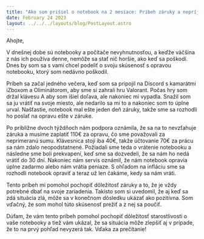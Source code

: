 ```yaml
---
title: "Ako som prišiel o notebook na 2 mesiace: Príbeh záruky a nepríjemných prekvapení"
date: February 24 2023
layout: ../../../layouts/blog/PostLayout.astro
---
```


Ahojte,

V dnešnej dobe sú notebooky a počítače nevyhnutnosťou, a keďže väčšina z nás ich používa denne, nemôže sa stať nič horšie, ako keď sa poškodí. Dnes by som sa s vami chcel podeliť o svoju skúsenosť s opravou notebooku, ktorý som nedávno poškodil.

Príbeh sa začal jedného večera, keď som sa pripojil na Discord s kamarátmi iZboxom a Oliminátorom, aby sme si zahrali hru Valorant. Počas hry som držal klávesu A aby som išiel doľava, ale nakoniec mi vypadla. Snažil som sa ju vrátiť na svoje miesto, ale nedarilo sa mi to a nakoniec som to úplne urval. Našťastie, notebook mal ešte jeden deň záruky, takže sme sa rozhodli ho poslať na opravu ešte v záruke.

Po približne dvoch týždňoch nám podpora oznámila, že sa na to nevzťahuje záruka a musíme zaplatiť 110€ za opravu, čo sme považovali za neprimeranú sumu. Klávesnica stojí iba 40€, takže účtovanie 70€ za prácu sa nám zdalo neopodstatnené. Požiadali sme teda o vrátenie notebooku a následne sme boli prekvapení, keď sme sa dozvedeli, že sa nám ho nedá vrátiť do 30 dní. Nakoniec nám servis oznámil, že nám notebook opravia úplne zadarmo alebo nám vrátia peniaze. S ohľadom na infláciu sme sa rozhodli notebook opraviť a teraz už len čakáme, kedy sa nám vráti.

Tento príbeh mi pomohol pochopiť dôležitosť záruky a to, že je vždy potrebné dbať na svoje zariadenia. Takisto som si uvedomil, že aj keď sa zdá situácia zlá, môže sa v konečnom dôsledku ukázať ako pozitívna. Som vďačný, že som mohol túto skúsenosť prežiť a z nej sa poučiť.

Dúfam, že vám tento príbeh pomohol pochopiť dôležitosť starostlivosti o vaše notebooky a tiež vám ukázal, že sa situácia môže zlepšiť aj v prípade, že to na prvý pohľad nevyzerá tak. Vďaka za prečítanie!
